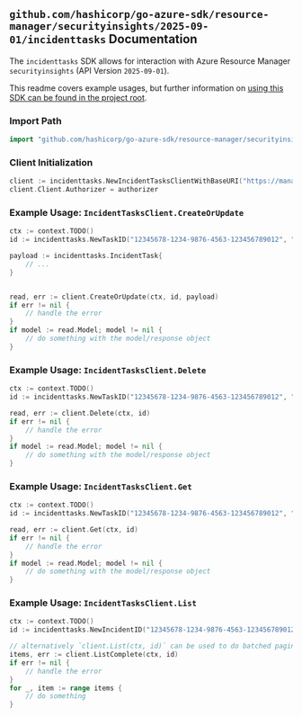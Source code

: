 
## `github.com/hashicorp/go-azure-sdk/resource-manager/securityinsights/2025-09-01/incidenttasks` Documentation

The `incidenttasks` SDK allows for interaction with Azure Resource Manager `securityinsights` (API Version `2025-09-01`).

This readme covers example usages, but further information on [using this SDK can be found in the project root](https://github.com/hashicorp/go-azure-sdk/tree/main/docs).

### Import Path

```go
import "github.com/hashicorp/go-azure-sdk/resource-manager/securityinsights/2025-09-01/incidenttasks"
```


### Client Initialization

```go
client := incidenttasks.NewIncidentTasksClientWithBaseURI("https://management.azure.com")
client.Client.Authorizer = authorizer
```


### Example Usage: `IncidentTasksClient.CreateOrUpdate`

```go
ctx := context.TODO()
id := incidenttasks.NewTaskID("12345678-1234-9876-4563-123456789012", "example-resource-group", "workspaceName", "incidentId", "incidentTaskId")

payload := incidenttasks.IncidentTask{
	// ...
}


read, err := client.CreateOrUpdate(ctx, id, payload)
if err != nil {
	// handle the error
}
if model := read.Model; model != nil {
	// do something with the model/response object
}
```


### Example Usage: `IncidentTasksClient.Delete`

```go
ctx := context.TODO()
id := incidenttasks.NewTaskID("12345678-1234-9876-4563-123456789012", "example-resource-group", "workspaceName", "incidentId", "incidentTaskId")

read, err := client.Delete(ctx, id)
if err != nil {
	// handle the error
}
if model := read.Model; model != nil {
	// do something with the model/response object
}
```


### Example Usage: `IncidentTasksClient.Get`

```go
ctx := context.TODO()
id := incidenttasks.NewTaskID("12345678-1234-9876-4563-123456789012", "example-resource-group", "workspaceName", "incidentId", "incidentTaskId")

read, err := client.Get(ctx, id)
if err != nil {
	// handle the error
}
if model := read.Model; model != nil {
	// do something with the model/response object
}
```


### Example Usage: `IncidentTasksClient.List`

```go
ctx := context.TODO()
id := incidenttasks.NewIncidentID("12345678-1234-9876-4563-123456789012", "example-resource-group", "workspaceName", "incidentIdentifier")

// alternatively `client.List(ctx, id)` can be used to do batched pagination
items, err := client.ListComplete(ctx, id)
if err != nil {
	// handle the error
}
for _, item := range items {
	// do something
}
```
